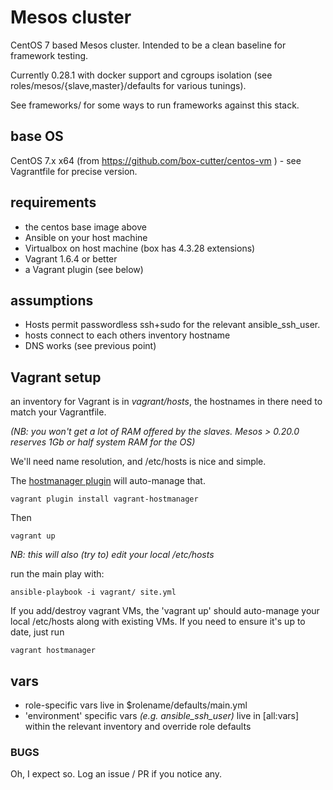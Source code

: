 Mesos cluster
=============

CentOS 7 based Mesos cluster. Intended to be a clean baseline
for framework testing.

Currently 0.28.1 with docker support and cgroups isolation
(see roles/mesos/{slave,master}/defaults for various tunings).

See frameworks/ for some ways to run frameworks against this stack.

## base OS

CentOS 7.x x64 (from https://github.com/box-cutter/centos-vm ) -
see Vagrantfile for precise version.

## requirements

* the centos base image above
* Ansible on your host machine
* Virtualbox on host machine (box has 4.3.28 extensions)
* Vagrant 1.6.4 or better
* a Vagrant plugin (see below)

## assumptions

* Hosts permit passwordless ssh+sudo for the relevant ansible_ssh_user.
* hosts connect to each others inventory hostname
* DNS works (see previous point)

## Vagrant setup

an inventory for Vagrant is in *vagrant/hosts*, the hostnames
in there need to match your Vagrantfile.

_(NB: you won't get a lot of RAM offered by the slaves. Mesos > 0.20.0 reserves 1Gb or half system RAM for the OS)_

We'll need name resolution, and /etc/hosts is nice and simple.

The [hostmanager plugin](https://github.com/smdahlen/vagrant-hostmanager) will auto-manage that.

    vagrant plugin install vagrant-hostmanager

Then

    vagrant up

_NB: this will also (try to) edit your local /etc/hosts_

run the main play with:

    ansible-playbook -i vagrant/ site.yml

If you add/destroy vagrant VMs, the 'vagrant up' should
auto-manage your local /etc/hosts along with existing VMs. If you
need to ensure it's up to date, just run

    vagrant hostmanager

## vars

* role-specific vars live in $rolename/defaults/main.yml
* 'environment' specific vars _(e.g. ansible_ssh_user)_ live in [all:vars] within the relevant inventory
  and override role defaults

### BUGS

Oh, I expect so. Log an issue / PR if you notice any.
